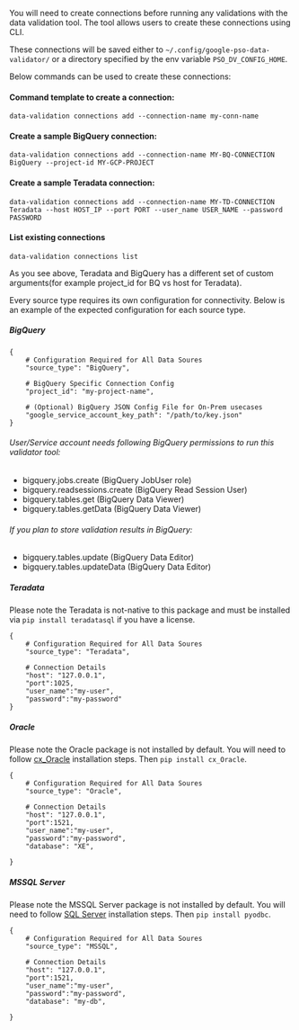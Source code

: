 You will need to create connections before running any validations with the data validation tool. The tool allows users to 
create these connections using CLI. 

These connections will be saved either to `~/.config/google-pso-data-validator/` or 
a directory specified by the env variable `PSO_DV_CONFIG_HOME`.

Below commands can be used to create these connections:

#### Command template to create a connection:
```
data-validation connections add --connection-name my-conn-name
```

#### Create a sample BigQuery connection:
```
data-validation connections add --connection-name MY-BQ-CONNECTION BigQuery --project-id MY-GCP-PROJECT
```


#### Create a sample Teradata connection:
```
data-validation connections add --connection-name MY-TD-CONNECTION Teradata --host HOST_IP --port PORT --user_name USER_NAME --password PASSWORD
```

#### List existing connections
````
data-validation connections list
````

As you see above, Teradata and BigQuery has a different set of custom arguments(for example project_id for BQ vs host for Teradata). 

Every source type requires its own configuration for connectivity.  Below is an example of the expected configuration for each source type.

##### BigQuery
```
{
    # Configuration Required for All Data Soures
    "source_type": "BigQuery",

    # BigQuery Specific Connection Config
    "project_id": "my-project-name",

    # (Optional) BigQuery JSON Config File for On-Prem usecases
    "google_service_account_key_path": "/path/to/key.json"
}
```

######  User/Service account needs following BigQuery permissions to run this validator tool:
* bigquery.jobs.create (BigQuery JobUser role)
* bigquery.readsessions.create (BigQuery Read Session User)
* bigquery.tables.get (BigQuery Data Viewer)
* bigquery.tables.getData (BigQuery Data Viewer)

######  If you plan to store validation results in BigQuery:
* bigquery.tables.update (BigQuery Data Editor)
* bigquery.tables.updateData (BigQuery Data Editor)


#####  Teradata
Please note the Teradata is not-native to this package and must be installed
via `pip install teradatasql` if you have a license.
```
{
    # Configuration Required for All Data Soures
    "source_type": "Teradata",

    # Connection Details
    "host": "127.0.0.1",
    "port":1025,
    "user_name":"my-user",
    "password":"my-password"
}
```

##### Oracle
Please note the Oracle package is not installed by default.  You will need to follow [cx_Oracle](https://cx-oracle.readthedocs.io/en/latest/user_guide/installation.html) installation steps.
Then `pip install cx_Oracle`.
```
{
    # Configuration Required for All Data Soures
    "source_type": "Oracle",

    # Connection Details
    "host": "127.0.0.1",
    "port":1521,
    "user_name":"my-user",
    "password":"my-password",
    "database": "XE",

}
```

##### MSSQL Server
Please note the MSSQL Server package is not installed by default.  You will need to follow [SQL Server](https://docs.microsoft.com/en-us/sql/connect/odbc/linux-mac/installing-the-microsoft-odbc-driver-for-sql-server) installation steps.
Then `pip install pyodbc`.
```
{
    # Configuration Required for All Data Soures
    "source_type": "MSSQL",

    # Connection Details
    "host": "127.0.0.1",
    "port":1521,
    "user_name":"my-user",
    "password":"my-password",
    "database": "my-db",

}
```
